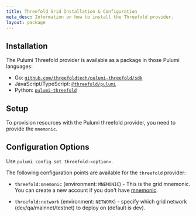 ```yaml
---
title: Threefold Grid Installation & Configuration
meta_desc: Information on how to install the Threefold provider.
layout: package
---
```


## Installation

The Pulumi Threefold provider is available as a package in those Pulumi languages:

* Go: [`github.com/threefoldtech/pulumi-threefold/sdk`](https://pkg.go.dev/github.com/threefoldtech/pulumi-threefold/sdk)
* JavaScript/TypeScript: [`@threefold/pulumi`](https://www.npmjs.com/package/@threefold/pulumi)
* Python: [`pulumi-threefold`](https://pypi.org/project/pulumi-threefold/)

## Setup

To provision resources with the Pulumi threefold provider, you need to provide the `mnemonic`.

## Configuration Options

Use `pulumi config set threefold:<option>`.

The following configuration points are available for the `threefold` provider:

* `threefold:mnemonic` (environment: `MNEMONIC`) -  This is the grid mnemonic. You can create a new account if you don't have [mnemonic](https://manual.grid.tf/documentation/dashboard/wallet_connector.html).

* `threefold:network` (environment: `NETWORK`) - specify which grid network (dev/qa/mainnet/testnet) to deploy on (default is dev).
